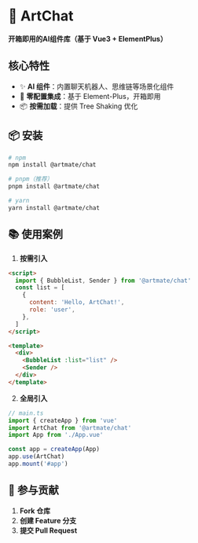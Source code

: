# 🚀 ArtChat

**开箱即用的AI组件库（基于 Vue3 + ElementPlus）**

## 核心特性

- ✨ **AI 组件**：内置聊天机器人、思维链等场景化组件
- 🚀 **零配置集成**：基于 Element-Plus，开箱即用
- 📦 **按需加载**：提供 Tree Shaking 优化

## 📦 安装

```bash
# npm
npm install @artmate/chat

# pnpm（推荐）
pnpm install @artmate/chat

# yarn
yarn install @artmate/chat

```

## 📚 使用案例

1. **按需引入**

```html
<script>
  import { BubbleList, Sender } from '@artmate/chat'
  const list = [
    {
      content: 'Hello, ArtChat!',
      role: 'user',
    },
  ]
</script>

<template>
  <div>
    <BubbleList :list="list" />
    <Sender />
  </div>
</template>
```

2. **全局引入**

```ts
// main.ts
import { createApp } from 'vue'
import ArtChat from '@artmate/chat'
import App from './App.vue'

const app = createApp(App)
app.use(ArtChat)
app.mount('#app')
```

## 🤝 参与贡献

1. **Fork 仓库**
2. **创建 Feature 分支**
3. **提交 Pull Request**

